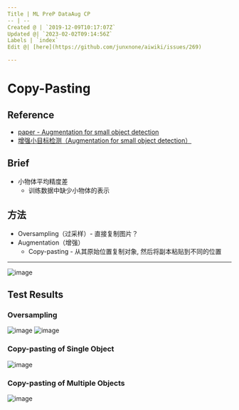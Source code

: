 ```yaml
---
Title | ML PreP DataAug CP
-- | --
Created @ | `2019-12-09T10:17:07Z`
Updated @| `2023-02-02T09:14:56Z`
Labels | `index`
Edit @| [here](https://github.com/junxnone/aiwiki/issues/269)

---
```

# Copy-Pasting
## Reference
- [paper - Augmentation for small object detection](https://arxiv.org/pdf/1902.07296.pdf)
- [增强小目标检测（Augmentation for small object detection）](https://blog.csdn.net/u011344545/article/details/91355839)

## Brief
- 小物体平均精度差
  - 训练数据中缺少小物体的表示

## 方法
- Oversampling（过采样）- 直接复制图片？
- Augmentation（增强）
  - Copy-pasting - 从其原始位置复制对象, 然后将副本粘贴到不同的位置

---

![image](https://user-images.githubusercontent.com/2216970/70428354-67217180-1ab1-11ea-8e7d-3783db3eaf7d.png)

## Test Results

### Oversampling
![image](https://user-images.githubusercontent.com/2216970/70428705-10686780-1ab2-11ea-8df1-312d386c2d9a.png)
![image](https://user-images.githubusercontent.com/2216970/70428733-2413ce00-1ab2-11ea-881e-16b65ccc9909.png)

### Copy-pasting of Single Object
![image](https://user-images.githubusercontent.com/2216970/70429064-d21f7800-1ab2-11ea-9f1b-0c95cfb9ad2b.png)

### Copy-pasting of Multiple Objects
![image](https://user-images.githubusercontent.com/2216970/70429303-435f2b00-1ab3-11ea-9a0f-54717e6af387.png)

